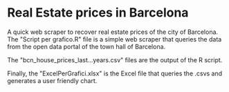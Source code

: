 # Real Estate prices in Barcelona
A quick web scraper to recover real estate prices of the city of Barcelona. 
The "Script per grafico.R" file is a simple web scraper that queries the data from the open data portal of the town hall of Barcelona. 

The "bcn_house_prices_last...years.csv" files are the output of the R script. 

Finally, the "ExcelPerGrafici.xlsx" is the Excel file that queries the .csvs and generates a user friendly chart.


